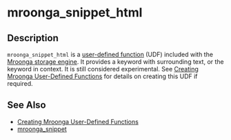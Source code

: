 # mroonga_snippet_html

## Description

`mroonga_snippet_html` is a [user-defined function](/programming-customizing-mariadb/user-defined-functions) (UDF) included with the [Mroonga storage engine](/columns-storage-engines-and-plugins/storage-engines/mroonga). It provides a keyword with surrounding text, or the keyword in context. It is still considered experimental. See [Creating Mroonga User-Defined Functions](/columns-storage-engines-and-plugins/storage-engines/mroonga/mroonga-user-defined-functions/creating-mroonga-user-defined-functions) for details on creating this UDF if required.

## See Also

- [Creating Mroonga User-Defined Functions](/columns-storage-engines-and-plugins/storage-engines/mroonga/mroonga-user-defined-functions/creating-mroonga-user-defined-functions)
- [mroonga_snippet](/columns-storage-engines-and-plugins/storage-engines/mroonga/mroonga-user-defined-functions/mroonga_snippet)